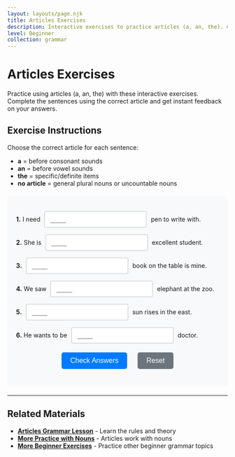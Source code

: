 ```yaml
---
layout: layouts/page.njk
title: Articles Exercises
description: Interactive exercises to practice articles (a, an, the). Complete sentences, get instant feedback, and improve your English grammar skills.
level: Beginner
collection: grammar
---
```


# Articles Exercises

Practice using articles (a, an, the) with these interactive exercises. Complete the sentences using the correct article and get instant feedback on your answers.

## Exercise Instructions

Choose the correct article for each sentence:
- **a** = before consonant sounds
- **an** = before vowel sounds  
- **the** = specific/definite items
- **no article** = general plural nouns or uncountable nouns

<div class="interactive-exercise" id="articles-exercise" data-exercise-id="articles-beginner">
  <div class="exercise-item">
    <p><strong>1.</strong> I need <input type="text" class="fill-blank" data-answer="a" placeholder="____"> pen to write with.</p>
  </div>
  
  <div class="exercise-item">
    <p><strong>2.</strong> She is <input type="text" class="fill-blank" data-answer="an" placeholder="____"> excellent student.</p>
  </div>
  
  <div class="exercise-item">
    <p><strong>3.</strong> <input type="text" class="fill-blank" data-answer="The" placeholder="____"> book on the table is mine.</p>
  </div>
  
  <div class="exercise-item">
    <p><strong>4.</strong> We saw <input type="text" class="fill-blank" data-answer="an" placeholder="____"> elephant at the zoo.</p>
  </div>
  
  <div class="exercise-item">
    <p><strong>5.</strong> <input type="text" class="fill-blank" data-answer="The" placeholder="____"> sun rises in the east.</p>
  </div>
  
  <div class="exercise-item">
    <p><strong>6.</strong> He wants to be <input type="text" class="fill-blank" data-answer="a" placeholder="____"> doctor.</p>
  </div>
  
  <div class="exercise-controls">
    <button onclick="checkAnswers('articles-exercise')" class="check-btn">Check Answers</button>
    <button onclick="resetExercise('articles-exercise')" class="reset-btn">Reset</button>
  </div>
  
  <div id="articles-exercise-results" class="results-section" style="display: none;">
    <h4>Results:</h4>
    <p id="articles-exercise-score"></p>
    <div id="articles-exercise-feedback"></div>
  </div>
</div>

<script>
function checkAnswers(exerciseId) {
  const exercise = document.getElementById(exerciseId);
  const inputs = exercise.querySelectorAll('.fill-blank');
  const resultsDiv = document.getElementById(exerciseId + '-results');
  const scoreP = document.getElementById(exerciseId + '-score');
  const feedbackDiv = document.getElementById(exerciseId + '-feedback');
  
  let correct = 0;
  let total = inputs.length;
  let feedback = '';
  
  inputs.forEach((input, index) => {
    const userAnswer = input.value.trim().toLowerCase();
    const correctAnswer = input.dataset.answer.toLowerCase();
    
    input.classList.remove('correct', 'incorrect');
    
    if (userAnswer === correctAnswer) {
      input.classList.add('correct');
      correct++;
    } else {
      input.classList.add('incorrect');
      feedback += `<p><strong>Question ${index + 1}:</strong> Your answer: "${input.value}" | Correct answer: "${input.dataset.answer}"</p>`;
    }
  });
  
  resultsDiv.style.display = 'block';
  scoreP.textContent = `Score: ${correct}/${total} (${Math.round(correct/total*100)}%)`;
  
  if (correct === total) {
    feedbackDiv.innerHTML = '<p style="color: green; font-weight: bold;">Excellent! All answers are correct! 🎉</p>';
  } else {
    feedbackDiv.innerHTML = feedback;
  }
}

function resetExercise(exerciseId) {
  const exercise = document.getElementById(exerciseId);
  const inputs = exercise.querySelectorAll('.fill-blank');
  const resultsDiv = document.getElementById(exerciseId + '-results');
  
  inputs.forEach(input => {
    input.value = '';
    input.classList.remove('correct', 'incorrect');
  });
  
  resultsDiv.style.display = 'none';
}
</script>

<style>
.interactive-exercise {
  background: #f8f9fa;
  padding: 20px;
  border-radius: 8px;
  margin: 20px 0;
}

.exercise-item {
  margin: 15px 0;
  line-height: 1.6;
}

.fill-blank {
  border: 2px solid #ddd;
  padding: 8px 12px;
  border-radius: 4px;
  font-size: 16px;
  min-width: 60px;
  margin: 0 5px;
  transition: border-color 0.3s;
}

.fill-blank:focus {
  outline: none;
  border-color: #007bff;
}

.fill-blank.correct {
  border-color: #28a745;
  background-color: #d4edda;
}

.fill-blank.incorrect {
  border-color: #dc3545;
  background-color: #f8d7da;
}

.exercise-controls {
  margin: 20px 0;
  text-align: center;
}

.check-btn, .reset-btn {
  background: #007bff;
  color: white;
  border: none;
  padding: 10px 20px;
  border-radius: 5px;
  cursor: pointer;
  margin: 0 10px;
  font-size: 16px;
  transition: background-color 0.3s;
}

.check-btn:hover {
  background: #0056b3;
}

.reset-btn {
  background: #6c757d;
}

.reset-btn:hover {
  background: #5a6268;
}

.results-section {
  margin-top: 20px;
  padding: 15px;
  background: white;
  border-radius: 5px;
  border-left: 4px solid #007bff;
}

.results-section p {
  margin: 5px 0;
  padding: 5px;
  background: #fff3cd;
  border: 1px solid #ffeaa7;
  border-radius: 3px;
}
</style>

---

## Related Materials

- **[Articles Grammar Lesson](/grammar/beginner/articles/)** - Learn the rules and theory
- **[More Practice with Nouns](/grammar/beginner/plural-nouns/)** - Articles work with nouns
- **[More Beginner Exercises](/exercises/)** - Practice other beginner grammar topics